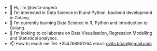 - 👋 Hi, I’m @ovita-angera
- 👀 I’m interested in Data Science in R and Python, backend development in Golang.
- 🌱 I’m currently learning Data Science in R, Python and Introduction to Golang.
- 💞️ I’m looking to collaborate on Data Visualisation, Regression Modelling and Statistical analyses.
- 📫 How to reach me Tel: +254768951264 email: ovita.brian@gmail.com

<!---
ovita-angera/ovita-angera is a ✨ special ✨ repository because its `README.md` (this file) appears on your GitHub profile.
You can click the Preview link to take a look at your changes.
--->
